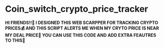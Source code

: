 # Coin_switch_crypto_price_tracker
**HI FRIENDS!!🤩
I  DESIGNED THIS WEB SCARPPER FOR TRACKING CRYPTO PRICES💰 AND 
THIS SCRIPT ALERTS ME WHEN MY CRYTO PRICE IS NEAR MY DEAL PRICE💸
YOU CAN USE THIS CODE AND ADD EXTRA FEAUTRES TO THIS🥳**
